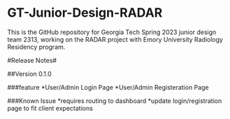 # GT-Junior-Design-RADAR
This is the GitHub repository for Georgia Tech Spring 2023 junior design team 2313, working on the RADAR project with Emory University Radiology Residency program.

#Release Notes#

##Version 0.1.0

###feature
*User/Admin Login Page
*User/Admin Registeration Page

###Known Issue
*requires routing to dashboard
*update login/registration page to fit client expectations
